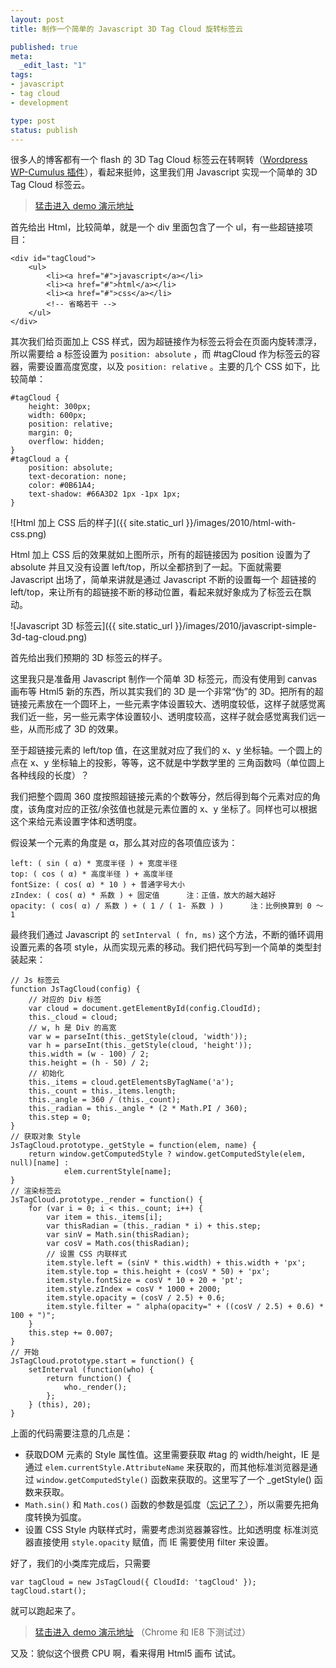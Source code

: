 ```yaml
---
layout: post
title: 制作一个简单的 Javascript 3D Tag Cloud 旋转标签云

published: true
meta:
  _edit_last: "1"
tags:
- javascript
- tag cloud
- development

type: post
status: publish
---
```

很多人的博客都有一个 flash 的 3D Tag Cloud 标签云在转啊转（[Wordpress WP-Cumulus 插件](http://wordpress.org/extend/plugins/wp-cumulus/ "WP-Cumulus 插件主页")），看起来挺帅，这里我们用 Javascript 实现一个简单的 3D Tag Cloud 标签云。

> [猛击进入 demo 演示地址](http://chaojiwudi.com/demo/javascript-simple-3d-tag-cloud "Javascript 3D Tag Cloud 标签云 DEMO 演示")

首先给出 Html，比较简单，就是一个 div 里面包含了一个 ul，有一些超链接项目：

    <div id="tagCloud">
        <ul>
            <li><a href="#">javascript</a></li>
            <li><a href="#">html</a></li>
            <li><a href="#">css</a></li>
            <!-- 省略若干 -->
        </ul>
    </div>

其次我们给页面加上 CSS 样式，因为超链接作为标签云将会在页面内旋转漂浮，所以需要给 a 标签设置为 `position: absolute` ，而 #tagCloud 作为标签云的容器，需要设置高度宽度，以及 `position: relative` 。主要的几个 CSS 如下，比较简单：

<!--more-->
    #tagCloud {
        height: 300px;
        width: 600px;
        position: relative;
        margin: 0;
        overflow: hidden;
    }
    #tagCloud a {
        position: absolute;
        text-decoration: none;
        color: #0B61A4;
        text-shadow: #66A3D2 1px -1px 1px;
    }

![Html 加上 CSS 后的样子]({{ site.static_url }}/images/2010/html-with-css.png)

Html 加上 CSS 后的效果就如上图所示，所有的超链接因为 position 设置为了 absolute 并且又没有设置 left/top，所以全都挤到了一起。下面就需要 Javascript 出场了，简单来讲就是通过 Javascript 不断的设置每一个 超链接的 left/top，来让所有的超链接不断的移动位置，看起来就好象成为了标签云在飘动。

![Javascript 3D 标签云]({{ site.static_url }}/images/2010/javascript-simple-3d-tag-cloud.png)

首先给出我们预期的 3D 标签云的样子。

这里我只是准备用 Javascript 制作一个简单 3D 标签元，而没有使用到 canvas 画布等 Html5 新的东西，所以其实我们的 3D 是一个非常“伪”的 3D。把所有的超链接元素放在一个圆环上，一些元素字体设置较大、透明度较低，这样子就感觉离我们近一些，另一些元素字体设置较小、透明度较高，这样子就会感觉离我们远一些，从而形成了 3D 的效果。

至于超链接元素的 left/top 值，在这里就对应了我们的 x、y 坐标轴。一个圆上的点在 x、y 坐标轴上的投影，等等，这不就是中学数学里的 三角函数吗（单位圆上各种线段的长度）？

我们把整个圆周 360 度按照超链接元素的个数等分，然后得到每个元素对应的角度，该角度对应的正弦/余弦值也就是元素位置的 x、y 坐标了。同样也可以根据这个来给元素设置字体和透明度。

假设某一个元素的角度是 α，那么其对应的各项值应该为：

    left: ( sin ( α) * 宽度半径 ) + 宽度半径
    top: ( cos ( α) * 高度半径 ) + 高度半径
    fontSize: ( cos( α) * 10 ) + 普通字号大小
    zIndex: ( cos( α) * 系数 ) + 固定值      注：正值，放大的越大越好
    opacity: ( cos( α) / 系数 ) + ( 1 / ( 1- 系数 ) )      注：比例换算到 0 ～ 1

最终我们通过 Javascript 的 `setInterval ( fn, ms)` 这个方法，不断的循环调用设置元素的各项 style，从而实现元素的移动。我们把代码写到一个简单的类型封装起来：

    // Js 标签云
    function JsTagCloud(config) {
        // 对应的 Div 标签
        var cloud = document.getElementById(config.CloudId);
        this._cloud = cloud;
        // w, h 是 Div 的高宽
        var w = parseInt(this._getStyle(cloud, 'width'));
        var h = parseInt(this._getStyle(cloud, 'height'));
        this.width = (w - 100) / 2;
        this.height = (h - 50) / 2;
        // 初始化
        this._items = cloud.getElementsByTagName('a');
        this._count = this._items.length;
        this._angle = 360 / (this._count);
        this._radian = this._angle * (2 * Math.PI / 360);
        this.step = 0;
    }
    // 获取对象 Style
    JsTagCloud.prototype._getStyle = function(elem, name) {
        return window.getComputedStyle ? window.getComputedStyle(elem, null)[name] :
                elem.currentStyle[name];
    }
    // 渲染标签云
    JsTagCloud.prototype._render = function() {
        for (var i = 0; i < this._count; i++) {
            var item = this._items[i];
            var thisRadian = (this._radian * i) + this.step;
            var sinV = Math.sin(thisRadian);
            var cosV = Math.cos(thisRadian);
            // 设置 CSS 内联样式
            item.style.left = (sinV * this.width) + this.width + 'px';
            item.style.top = this.height + (cosV * 50) + 'px';
            item.style.fontSize = cosV * 10 + 20 + 'pt';
            item.style.zIndex = cosV * 1000 + 2000;
            item.style.opacity = (cosV / 2.5) + 0.6;
            item.style.filter = " alpha(opacity=" + ((cosV / 2.5) + 0.6) * 100 + ")";
        }
        this.step += 0.007;
    }
    // 开始
    JsTagCloud.prototype.start = function() {
        setInterval (function(who) {
            return function() {
                who._render();
            };
        } (this), 20);
    }

上面的代码需要注意的几点是：

* 获取DOM 元素的 Style 属性值。这里需要获取 #tag 的 width/height，IE 是通过 `elem.currentStyle.AttributeName` 来获取的，而其他标准浏览器是通过 `window.getComputedStyle()` 函数来获取的。这里写了一个 _getStyle() 函数来获取。
* `Math.sin()` 和 `Math.cos()` 函数的参数是弧度（<a title="弧度 - 维基百科" href="http://zh.wikipedia.org/zh-cn/%E5%BC%A7%E5%BA%A6">忘记了？</a>），所以需要先把角度转换为弧度。
* 设置 CSS Style 内联样式时，需要考虑浏览器兼容性。比如透明度 标准浏览器直接使用 `style.opacity` 赋值，而 IE 需要使用 filter 来设置。

好了，我们的小类库完成后，只需要

    var tagCloud = new JsTagCloud({ CloudId: 'tagCloud' });
    tagCloud.start();

就可以跑起来了。

> [猛击进入 demo 演示地址](http://chaojiwudi.com/demo/javascript-simple-3d-tag-cloud "Javascript 3D Tag Cloud 标签云 DEMO 演示") （Chrome 和 IE8 下测试过）

又及：貌似这个很费 CPU 啊，看来得用 Html5 画布 试试。
